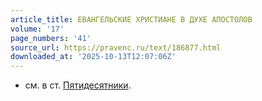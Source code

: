 ```yaml
---
article_title: ЕВАНГЕЛЬСКИЕ ХРИСТИАНЕ В ДУХЕ АПОСТОЛОВ
volume: '17'
page_numbers: '41'
source_url: https://pravenc.ru/text/186877.html
downloaded_at: '2025-10-13T12:07:06Z'
---
```


- см. в ст. [Пятидесятники](https://pravenc.ru/text/Пятидесятники.html).
